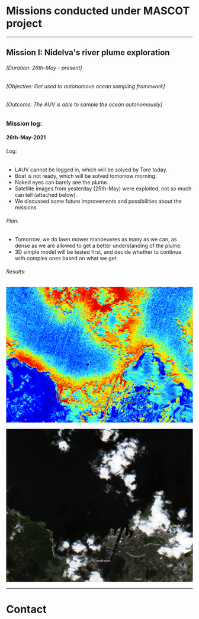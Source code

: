 # Missions conducted under MASCOT project

---

## Mission I: Nidelva's river plume exploration

###### [Duration: 26th-May - present]
###### [Objective: Get used to autonomous ocean sampling framework]
###### [Outcome: The AUV is able to sample the ocean autonomously]

### Mission log:

#### 26th-May-2021

###### Log:
- LAUV cannot be logged in, which will be solved by Tore today. 
- Boat is not ready, which will be solved tomorrow morning. 
- Naked eyes can barely see the plume.
- Satellite images from yesterday (25th-May) were exploited, not so much can tell (attached below).
- We discussed some future improvements and possibilities about the missions

###### Plan:
- Tomorrow, we do lawn mower manoeuvres as many as we can, as dense as we are allowed to get a better understanding of the plume. 
- 3D simple model will be tested first, and decide whether to continue with complex ones based on what we get. 

###### Results:

![Satellite true image](Nidelva/May26/S01.png)
<!-- (https://apps.sentinel-hub.com/eo-browser/?zoom=13&lat=63.45481&lng=10.39547&themeId=DEFAULT-THEME&visualizationUrl=https%3A%2F%2Fservices.sentinel-hub.com%2Fogc%2Fwms%2Fbd86bcc0-f318-402b-a145-015f85b9427e&datasetId=S2L2A&fromTime=2021-05-25T00%3A00%3A00.000Z&toTime=2021-05-25T23%3A59%3A59.999Z&layerId=1_TRUE_COLOR) -->

![Satellite moisture image](Nidelva/May26/S02.png)
<!-- (https://apps.sentinel-hub.com/eo-browser/?zoom=13&lat=63.45481&lng=10.39547&themeId=DEFAULT-THEME&visualizationUrl=https%3A%2F%2Fservices.sentinel-hub.com%2Fogc%2Fwms%2Fbd86bcc0-f318-402b-a145-015f85b9427e&datasetId=S2L2A&fromTime=2021-05-25T00%3A00%3A00.000Z&toTime=2021-05-25T23%3A59%3A59.999Z&layerId=5-MOISTURE-INDEX1) -->
---

# Contact
